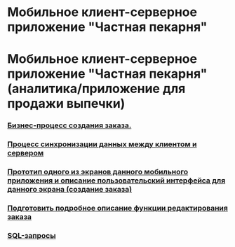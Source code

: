 # Мобильное клиент-серверное приложение "Частная пекарня" 
# Мобильное клиент-серверное приложение "Частная пекарня" (аналитика/приложение для продажи выпечки)

### [Бизнес-процесс создания заказа.](аналитика/BPMN.md)

### [Процесс синхронизации данных между клиентом и сервером](аналитика/синхронизация.md)

### [Прототип одного из экранов данного мобильного приложения и описание пользовательский интерфейса для данного экрана (создание заказа)](аналитика/прототип.md)
### [Подготовить подробное описание функции редактирования заказа](аналитика/редактирование_заказа.md)
### [SQL-запросы](запросы.md)

